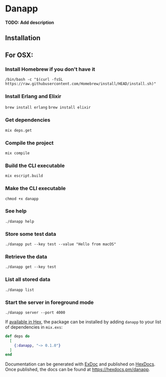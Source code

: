 # Danapp

**TODO: Add description**

## Installation

## For OSX:

### Install Homebrew if you don't have it
```/bin/bash -c "$(curl -fsSL https://raw.githubusercontent.com/Homebrew/install/HEAD/install.sh)"```

### Install Erlang and Elixir
```brew install erlang```
```brew install elixir```

### Get dependencies
```mix deps.get```

### Compile the project
```mix compile ```

### Build the CLI executable
```mix escript.build```

### Make the CLI executable
```chmod +x danapp```

### See help
```./danapp help```

### Store some test data
```./danapp put --key test --value "Hello from macOS"```

### Retrieve the data
```./danapp get --key test```

### List all stored data
```./danapp list```

### Start the server in foreground mode
```./danapp server --port 4000```


If [available in Hex](https://hex.pm/docs/publish), the package can be installed
by adding `danapp` to your list of dependencies in `mix.exs`:

```elixir
def deps do
  [
    {:danapp, "~> 0.1.0"}
  ]
end
```

Documentation can be generated with [ExDoc](https://github.com/elixir-lang/ex_doc)
and published on [HexDocs](https://hexdocs.pm). Once published, the docs can
be found at <https://hexdocs.pm/danapp>.

